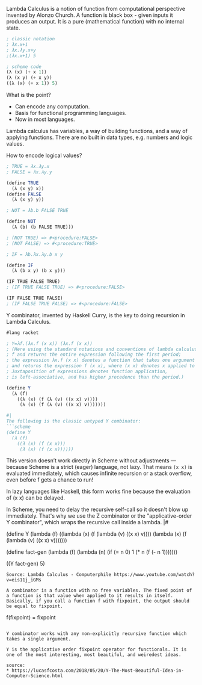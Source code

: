Lambda Calculus is a notion of function from computational perspective invented by
Alonzo Church. A function is black box - given inputs it produces an output.
It is a pure (mathematical function) with no internal state.

```scheme
; classic notation
; λx.x+1
; λx.λy.x+y
;(λx.x+1) 5

; scheme code
(λ (x) (+ x 1))
(λ (x y) (+ x y))
((λ (x) (+ x 1)) 5)
```

What is the point?
* Can encode any computation.
* Basis for functional programming languages.
* Now in most languages.

Lambda calculus has variables, a way of building functions, and a way of
applying functions. There are no built in data types, e.g. numbers and logic values.

How to encode logical values?
```scheme
; TRUE = λx.λy.x
; FALSE = λx.λy.y

(define TRUE
  (λ (x y) x))
(define FALSE
  (λ (x y) y))

; NOT = λb.b FALSE TRUE

(define NOT
  (λ (b) (b FALSE TRUE)))

; (NOT TRUE) => #<procedure:FALSE>
; (NOT FALSE) => #<procedure:TRUE>

; IF = λb.λx.λy.b x y

(define IF
  (λ (b x y) (b x y)))

(IF TRUE FALSE TRUE)
; (IF TRUE FALSE TRUE) => #<procedure:FALSE>

(IF FALSE TRUE FALSE)
; (IF FALSE TRUE FALSE) => #<procedure:FALSE>
```

Y combinator, invented by Haskell Curry, is the key to doing recursion in Lambda Calculus.

```scheme
#lang racket

; Y=λf.(λx.f (x x)) (λx.f (x x))
; (Here using the standard notations and conventions of lambda calculus: Y is a function that takes one argument
; f and returns the entire expression following the first period;
; the expression λx.f (x x) denotes a function that takes one argument x, thought of as a function,
; and returns the expression f (x x), where (x x) denotes x applied to itself.
; Juxtaposition of expressions denotes function application,
; is left-associative, and has higher precedence than the period.)

(define Y
  (λ (f)
    ((λ (x) (f (λ (v) ((x x) v))))
     (λ (x) (f (λ (v) ((x x) v)))))))

#|
The following is the classic untyped Y combinator:
```scheme
(define Y
  (λ (f)
    ((λ (x) (f (x x)))
     (λ (x) (f (x x))))))
```
This version doesn’t work directly in Scheme without adjustments — because Scheme is a strict (eager) language, not lazy. That means `(x x)` is evaluated immediately, which causes infinite recursion or a stack overflow, even before f gets a chance to run!

In lazy languages like Haskell, this form works fine because the evaluation of (x x) can be delayed.

In Scheme, you need to delay the recursive self-call so it doesn't blow up immediately. That's why we use the Z combinator or the "applicative-order Y combinator", which wraps the recursive call inside a lambda.
|#

(define Y
  (lambda (f)
    ((lambda (x) (f (lambda (v) ((x x) v))))
     (lambda (x) (f (lambda (v) ((x x) v)))))))

(define fact-gen
  (lambda (f)
    (lambda (n)
      (if (= n 0)
          1
          (* n (f (- n 1)))))))

((Y fact-gen) 5)
```
Source: Lambda Calculus - Computerphile https://www.youtube.com/watch?v=eis11j_iGMs

A combinator is a function with no free variables. The fixed point of a function is that value when applied to it results in itself.
Basically, if you call a function f with fixpoint, the output should be equal to fixpoint.

```
f(fixpoint) = fixpoint
```

Y combinator works with any non-explicitly recursive function which takes a single argument.

Y is the applicative order fixpoint operator for functionals. It is one of the most interesting, most beautiful, and weiredest ideas.

source:
* https://lucasfcosta.com/2018/05/20/Y-The-Most-Beautiful-Idea-in-Computer-Science.html

